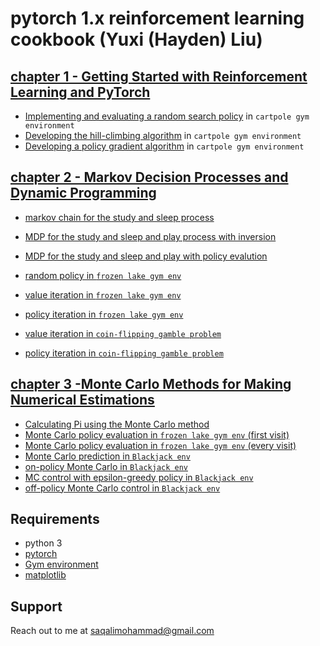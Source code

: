 # pytorch 1.x reinforcement learning cookbook (Yuxi (Hayden) Liu)
## [chapter 1 - Getting Started with Reinforcement Learning and PyTorch](https://github.com/saghal/onlineCourses/tree/master/pytorch%201.x%20reinforcement%20learning%20cookbook/chapter%201%20-%20Getting%20Started%20withReinforcement%20Learning%20and%20PyTorch)

* [Implementing and evaluating a random search policy](https://github.com/saghal/onlineCourses/tree/master/pytorch%201.x%20reinforcement%20learning%20cookbook/chapter%201%20-%20Getting%20Started%20withReinforcement%20Learning%20and%20PyTorch/random%20search%20policy%20in%20cartpole%20Env) in `cartpole gym environment` 
* [Developing the hill-climbing algorithm](https://github.com/saghal/onlineCourses/tree/master/pytorch%201.x%20reinforcement%20learning%20cookbook/chapter%201%20-%20Getting%20Started%20withReinforcement%20Learning%20and%20PyTorch/Developing%20the%20hill-climbing%20algorithm) in `cartpole gym environment`
* [Developing a policy gradient algorithm](https://github.com/saghal/onlineCourses/tree/master/pytorch%201.x%20reinforcement%20learning%20cookbook/chapter%201%20-%20Getting%20Started%20withReinforcement%20Learning%20and%20PyTorch/Developing%20a%20policy%20gradient%20algorithm) in `cartpole gym environment`
## [chapter 2 - Markov Decision Processes and Dynamic Programming](https://github.com/saghal/onlineCourses/tree/master/pytorch%201.x%20reinforcement%20learning%20cookbook/chapter%202%20-%20Markov%20Decision%20Processes%20and%20Dynamic%20Programming)
* [markov chain for the study and sleep process](https://github.com/saghal/onlineCourses/tree/master/pytorch%201.x%20reinforcement%20learning%20cookbook/chapter%202%20-%20Markov%20Decision%20Processes%20and%20Dynamic%20Programming/markov%20chain)
* [MDP for the study and sleep and play process with inversion](https://github.com/saghal/onlineCourses/tree/master/pytorch%201.x%20reinforcement%20learning%20cookbook/chapter%202%20-%20Markov%20Decision%20Processes%20and%20Dynamic%20Programming/MDP)
* [MDP for the study and sleep and play with policy evalution](https://github.com/saghal/onlineCourses/tree/master/pytorch%201.x%20reinforcement%20learning%20cookbook/chapter%202%20-%20Markov%20Decision%20Processes%20and%20Dynamic%20Programming/MDP%20with%20policy%20evalution)
* [random policy in `frozen lake gym env`](https://github.com/saghal/onlineCourses/tree/master/pytorch%201.x%20reinforcement%20learning%20cookbook/chapter%202%20-%20Markov%20Decision%20Processes%20and%20Dynamic%20Programming/Frozen%20lake) 
* [value iteration in `frozen lake gym env`](https://github.com/saghal/onlineCourses/tree/master/pytorch%201.x%20reinforcement%20learning%20cookbook/chapter%202%20-%20Markov%20Decision%20Processes%20and%20Dynamic%20Programming/value%20iteration%20in%20Frozen%20Lake%20env)
* [policy iteration in `frozen lake gym env`](https://github.com/saghal/onlineCourses/tree/master/pytorch%201.x%20reinforcement%20learning%20cookbook/chapter%202%20-%20Markov%20Decision%20Processes%20and%20Dynamic%20Programming/policy%20iteration%20in%20Forzen%20Lake%20env)

* [value iteration in `coin-flipping gamble problem`](https://github.com/saghal/onlineCourses/tree/master/pytorch%201.x%20reinforcement%20learning%20cookbook/chapter%202%20-%20Markov%20Decision%20Processes%20and%20Dynamic%20Programming/coin-flipping%20gamble%20problem/value%20iteration)

* [policy iteration in `coin-flipping gamble problem`](https://github.com/saghal/onlineCourses/tree/master/pytorch%201.x%20reinforcement%20learning%20cookbook/chapter%202%20-%20Markov%20Decision%20Processes%20and%20Dynamic%20Programming/coin-flipping%20gamble%20problem/policy%20iteration)
## [chapter 3 -Monte Carlo Methods for Making Numerical Estimations](https://github.com/saghal/onlineCourses/tree/master/pytorch%201.x%20reinforcement%20learning%20cookbook/chapter%203%20-%20Monte%20Carlo%20Methods%20for%20Making%20Numerical%20Estimations)
* [Calculating Pi using the Monte Carlo method](https://github.com/saghal/onlineCourses/tree/master/pytorch%201.x%20reinforcement%20learning%20cookbook/chapter%203%20-%20Monte%20Carlo%20Methods%20for%20Making%20Numerical%20Estimations/Calculating%20Pi%20using%20the%20Monte%20Carlo%20method)
* [Monte Carlo policy evaluation in `frozen lake gym env` (first visit)](https://github.com/saghal/onlineCourses/tree/master/pytorch%201.x%20reinforcement%20learning%20cookbook/chapter%203%20-%20Monte%20Carlo%20Methods%20for%20Making%20Numerical%20Estimations/MC%20policy%20evaluation%20in%20frozen%20lake(first%20visit))
* [Monte Carlo policy evaluation in `frozen lake gym env` (every visit)](https://github.com/saghal/onlineCourses/tree/master/pytorch%201.x%20reinforcement%20learning%20cookbook/chapter%203%20-%20Monte%20Carlo%20Methods%20for%20Making%20Numerical%20Estimations/MC%20policy%20evaluation%20in%20frozen%20lake(every%20visit))
* [Monte Carlo prediction in `Blackjack env`](https://github.com/saghal/onlineCourses/tree/master/pytorch%201.x%20reinforcement%20learning%20cookbook/chapter%203%20-%20Monte%20Carlo%20Methods%20for%20Making%20Numerical%20Estimations/Blackjack%20with%20Monte%20Carlo%20prediction)
* [on-policy Monte Carlo in `Blackjack env`](https://github.com/saghal/onlineCourses/tree/master/pytorch%201.x%20reinforcement%20learning%20cookbook/chapter%203%20-%20Monte%20Carlo%20Methods%20for%20Making%20Numerical%20Estimations/Blackjack%20with%20on-policy%20Monte%20Carlo)
* [MC control with epsilon-greedy policy in `Blackjack env`](https://github.com/saghal/onlineCourses/tree/master/pytorch%201.x%20reinforcement%20learning%20cookbook/chapter%203%20-%20Monte%20Carlo%20Methods%20for%20Making%20Numerical%20Estimations/Developing%20MC%20control%20with%20epsilon-greedy%0Apolicy)
* [off-policy Monte Carlo control in `Blackjack env`](https://github.com/saghal/onlineCourses/tree/master/pytorch%201.x%20reinforcement%20learning%20cookbook/chapter%203%20-%20Monte%20Carlo%20Methods%20for%20Making%20Numerical%20Estimations/Performing%20off-policy%20Monte%20Carlo%20control)
## Requirements
* python 3
* [pytorch](https://pytorch.org/get-started/locally/)
* [Gym environment](https://gym.openai.com/docs/)
* [matplotlib](https://pypi.org/project/matplotlib/)
## Support
Reach out to me at saqalimohammad@gmail.com
